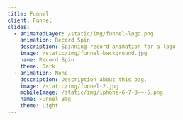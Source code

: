 ```yaml
---
title: Funnel
client: Funnel
slides:
  - animatedLayer: /static/img/funnel-logo.png
    animation: Record Spin
    description: Spinning record animation for a logo
    image: /static/img/funnel-background.jpg
    name: Record Spin
    theme: Dark
  - animation: None
    description: Description about this bag.
    image: /static/img/funnel-2.jpg
    mobileImage: /static/img/iphone-6-7-8-–-5.png
    name: Funnel Bag
    theme: Light
---
```


